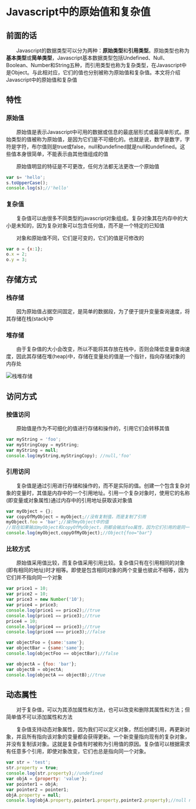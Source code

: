 ﻿# Javascript中的原始值和复杂值

## 前面的话

　　Javascript的数据类型可以分为两种：**原始类型**和**引用类型**。原始类型也称为**基本类型**或**简单类型**，Javascript基本数据类型包括Undefined、Null、Boolean、Number和String五种，而引用类型也称为复杂类型，在Javascript中是Object。与此相对应，它们的值也分别被称为原始值和复杂值。本文将介绍Javascript中的原始值和复杂值

## 特性

### 原始值

　　原始值是表示Javascript中可用的数据或信息的最底层形式或最简单形式。原始类型的值被称为原始值，是因为它们是不可细化的。也就是说，数字是数字，字符是字符，布尔值则是true或false，null和undefined就是null和undefined。这些值本身很简单，不能表示由其他值组成的值

　　原始值明显的特征是不可更改，任何方法都无法更改一个原始值

```javascript
var s= 'hello';
s.toUpperCase();
console.log(s);//'hello'
```

### 复杂值

　　复杂值可以由很多不同类型的javascript对象组成。复杂对象其在内存中的大小是未知的，因为复杂对象可以包含任何值，而不是一个特定的已知值

　　对象和原始值不同，它们是可变的，它们的值是可修改的

```javascript
var o = {x:1};
o.x = 2;
o.y = 3;
```

## 存储方式

### 栈存储

　　因为原始值占据空间固定，是简单的数据段，为了便于提升变量查询速度，将其存储在栈(stack)中

### 堆存储

　　由于复杂值的大小会改变，所以不能将其存放在栈中，否则会降低变量查询速度，因此其存储在堆(heap)中，存储在变量处的值是一个指针，指向存储对象的内存处

![栈堆存储][1]

## 访问方式

### 按值访问

　　原始值是作为不可细化的值进行存储和操作的，引用它们会转移其值

```javascript
var myString = 'foo';
var myStringCopy = myString;
var myString = null;
console.log(myString,myStringCopy); //null,'foo'
```

### 引用访问

　　复杂值是通过引用进行存储和操作的，而不是实际的值。创建一个包含复杂对象的变量时，其值是内存中的一个引用地址。引用一个复杂对象时，使用它的名称(即变量或对象属性)通过内存中的引用地址获取该对象值

```javascript
var myObject = {};
var copyOfMyObject = myObject;//没有复制值，而是复制了引用
myObject.foo = 'bar';//操作myObject中的值
//现在如果输出myObject和copyOfMyObject，则都会输出foo属性，因为它们引用的是同一个对象
console.log(myObject,copyOfMyObject);//Object{foo="bar"}
```

### 比较方式
　　原始值采用值比较，而复杂值采用引用比较。复杂值只有在引用相同的对象(即有相同的地址)时才相等。即使是包含相同对象的两个变量也彼此不相等，因为它们并不指向同一个对象

```javascript
var price1 = 10;
var price2 = 10;
var price3 = new Number('10');
var price4 = price3;
console.log(price1 == price2);//true
console.log(price1 == price3);//true
price4 = 10;
console.log(price4 == price3);//true
console.log(price4 === price3);//false
```

```javascript
var objectFoo = {same:'same'};
var objectBar = {same:'same'};
console.log(objectFoo == objectBar);//false

var objectA = {foo: 'bar'};
var objectB = objectA;
console.log(objectA == objectB);//true
```


## 动态属性

　　对于复杂值，可以为其添加属性和方法，也可以改变和删除其属性和方法；但简单值不可以添加属性和方法

　　复杂值支持动态对象属性，因为我们可以定义对象，然后创建引用，再更新对象，并且所有指向该对象的变量都会获得更新。一个新变量指向现有的复杂对象，并没有复制该对象。这就是复杂值有时被称为引用值的原因。复杂值可以根据需求有任意多个引用，即使对象改变，它们也总是指向同一个对象。

```javascript
var str = 'test';
str.property = true;
console.log(str.property);//undefined　
var objA = {property: 'value'};
var pointer1 = objA;
var pointer2 = pointer1;
objA.property = null;
console.log(objA.property,pointer1.property,pointer2.property);//null null null
```

  [1]: http://images2015.cnblogs.com/blog/740839/201601/740839-20160107094459246-1951901293.gif